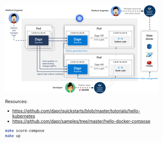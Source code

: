 ![](hello-world-k8s.png)

Resources:
- https://github.com/dapr/quickstarts/blob/master/tutorials/hello-kubernetes
- https://github.com/dapr/samples/tree/master/hello-docker-compose


```bash
make score-compose
make up
```